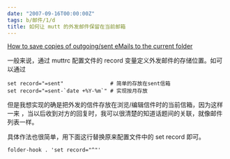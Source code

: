 ```yaml
---
date: "2007-09-16T00:00:00Z"
tags: b/邮件/1/d
title: 如何让 mutt 的外发邮件保留在当前邮箱
---
```


[How to save copies of outgoing/sent eMails to the current folder][1]

一般来说，通过 muttrc 配置文件的 record 变量定义外发邮件的存储位置。如可以通过

```
set record="=sent"               # 简单的存放在sent信箱
set record="=sent-`date +%Y-%m`" # 实现按月存放
```

但是我想实现的确是把外发的信件存放在浏览/编辑信件时的当前信箱，因为这样一来
，当以后收到对方的回复时，我可以很清楚的知道话题间的关联，就像邮件列表一样。

具体作法也很简单，用下面这行替换原来配置文件中的 set record 即可。

    folder-hook . 'set record="^"'

[1]: http://wiki.mutt.org/?MuttFaq/Folder
